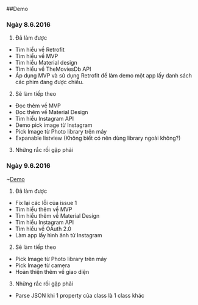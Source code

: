 ##Demo

### Ngày 8.6.2016

1. Đã làm được
  - Tìm hiểu về Retrofit
  - Tìm hiểu về MVP
  - Tìm hiểu Material design
  - Tìm hiểu về TheMoviesDb API
  - Áp dụng MVP và sử dụng Retrofit để làm demo một app lấy danh sách các phim đang được chiếu.

2. Sẽ làm tiếp theo
  - Đọc thêm về MVP
  - Đọc thêm về Material Design
  - Tìm hiểu Instagram API
  - Demo pick image từ Instagram
  - Pick Image từ Photo library trên máy
  - Expanable listview (Không biết có nên dùng library ngoài không?)

3. Những rắc rối gặp phải

### Ngày 9.6.2016

~[Demo](warkthrough.gif)

1. Đã làm được
  - Fix lại các lỗi của issue 1
  - Tìm hiểu thêm về MVP
  - Tìm hiểu thêm về Material Design
  - Tìm hiểu Instagram API
  - Tìm hiểu về OAuth 2.0
  - Làm app lấy hình ảnh từ Instagram

2. Sẽ làm tiếp theo
  - Pick Image từ Photo library trên máy
  - Pick Image từ camera
  - Hoàn thiện thêm về giao diện
 
 3. Những rắc rối gặp phải
  - Parse JSON khi 1 property của class là 1 class khác
